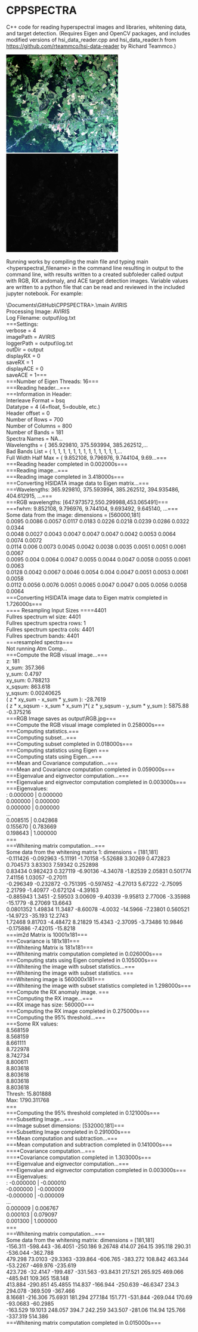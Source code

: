 # CPPSPECTRA
C++ code for reading hyperspectral images and libraries, whitening data, and target detection. (Requires Eigen and OpenCV packages, and includes modified versions of hsi_data_reader.cpp and hsi_data_reader.h from https://github.com/rteammco/hsi-data-reader by Richard Teammco.) 

<p float="left">
   <img src="https://github.com/wbasener/CPPSPECTRA/blob/main/output/RGB.jpg" alt="drawing" width="300"/>
   <img src="https://github.com/wbasener/CPPSPECTRA/blob/main/output/RX.jpg" alt="drawing" width="300"/>
</p>

Running works by compiling the main file and typing main <hyperspectral_filename> in the command line resulting in output to the command line, with results written to a created subfoleder called output with RGB, RX andomaly, and ACE target detection images.  Variable values are written to a python file that can be read and reviewed in the included jupyter notebook.  For example:

\Documents\GitHub\CPPSPECTRA>.\main AVIRIS <br />
Processing Image: AVIRIS<br />
Log Filename: output\log.txt<br />
===Settings:<br />
   verbose = 4   <br />
   imagePath = AVIRIS   <br />
   loggerPath = output\log.txt   <br />
   outDir = output   <br />
   displayRX = 0   <br />
   saveRX = 1<br />
   displayACE = 0 <br />
   saveACE = 1===  <br /> 
===Number of Eigen Threads: 16===<br />
===Reading header...===<br />
===Information in Header:<br />
   Interleave Format = bsq<br />
   Datatype = 4 (4=float, 5=double, etc.)<br />
   Header offset = 0<br />
   Number of Rows = 700<br />
   Number of Columns = 800<br />
   Number of Bands = 181<br />
   Spectra Names = NA...<br />
   Wavelengths = {  365.929810,  375.593994,  385.262512,...<br />
   Bad Bands List = { 1, 1, 1, 1, 1, 1, 1, 1, 1, 1, 1, 1, 1,...<br />
   Full Width Half Max = {  9.852108,  9.796976,  9.744104,  9.69...===<br />
===Reading header completed in 0.002000s===<br />
===Reading image...=== <br />
===Reading image completed in 3.418000s===<br />
===Converting HSIDATA image data to Eigen matrix...===<br />
===Wavelengths: 365.929810, 375.593994, 385.262512, 394.935486, 404.612915, ...===<br />
===RGB wavelengths: [647.973572,550.299988,453.065491]===<br />
===fwhm: 9.852108, 9.796976, 9.744104, 9.693492, 9.645140, ...===<br />
Some data from the image: dimensions = [560000,181]<br />
0.0095 0.0086 0.0057 0.0117 0.0183 0.0226 0.0218 0.0239 0.0286 0.0322 0.0344<br />
0.0048 0.0027 0.0043 0.0047 0.0047 0.0047 0.0042 0.0053 0.0064 0.0074 0.0072<br />
0.0114  0.006 0.0073 0.0045 0.0042 0.0038 0.0035 0.0051 0.0051 0.0061 0.0067<br />
0.0095  0.004 0.0064 0.0047 0.0055 0.0044 0.0047 0.0058 0.0055 0.0061 0.0063<br />
0.0128 0.0042 0.0067 0.0046 0.0054  0.004 0.0047 0.0051 0.0053 0.0061 0.0058<br />
0.0112 0.0056 0.0076 0.0051 0.0065 0.0047 0.0047  0.005 0.0056 0.0058 0.0064<br />
===Converting HSIDATA image data to Eigen matrix completed in 1.726000s===<br />
==== Resampling Input Sizes ====4401<br />
Fullres spectrum wl size: 4401<br />
Fullres spectrum spectra rows: 1<br />
Fullres spectrum spectra cols: 4401<br />
Fullres spectrum bands: 4401<br />
===resampled spectra===<br />
Not running Atm Comp...<br />
===Compute the RGB visual image...===<br />
z: 181<br />
x_sum: 357.366<br />
y_sum: 0.4797<br />
xy_sum: 0.788213<br />
x_sqsum: 863.618<br />
y_sqsum: 0.00240625<br />
( z * xy_sum - x_sum * y_sum ): -28.7619<br />
( z * x_sqsum - x_sum * x_sum )*( z * y_sqsum - y_sum * y_sum ): 5875.88<br />
-0.375216<br />
===RGB Image saves as output\RGB.jpg===<br />
===Compute the RGB visual image completed in 0.258000s===<br />
===Computing statistics.===<br />
===Computing subset...===<br />
===Computing subset completed in 0.018000s===<br />
===Computing statistics using Eigen ===<br />
===Computing stats using Eigen...===<br />
===Mean and Covariance computation...===<br />
===Mean and Covariance computation completed in 0.059000s===<br />
===Eigenvalue and eignvector computation...===<br />
===Eigenvalue and eignvector computation completed in 0.003000s===<br />
===Eigenvalues:<br />
: 0.000000 | 0.000000<br />
0.000000 | 0.000000<br />
0.000000 | 0.000000<br />
... <br />
0.008515 | 0.042868<br />
0.155670 | 0.783669<br />
0.198643 | 1.000000<br />
===<br />
===Whitening matrix computation...===<br />
Some data from the whitening matrix 1: dimensions = [181,181]<br />
-0.111426 -0.092963  -5.11191  -1.70158  -5.52688   3.30269  0.472823  0.704573   3.83303   7.59342  0.252898<br />
  0.83434  0.982423  0.327119  -6.90136  -4.34078  -1.82539   2.05831  0.501774   7.41156   1.03057  -0.27011<br />
-0.296349 -0.232872 -0.751395 -0.597452  -4.27013   5.67222  -2.75095   2.21799  -1.40977 -0.672124  -4.39163<br />
-0.885943    1.3451  -2.59503   3.00609  -9.40339  -9.95813   2.77006  -3.35988  -15.1779  -8.27069   13.6643<br />
0.0801352   1.49834   11.3487  -8.60078   -4.0032  -14.5966  -7.23801  0.560521  -14.9723   -35.193   12.2743<br />
  1.72468   9.81703  -4.48472   8.21829   15.4343  -2.37095  -3.73486   10.9846 -0.175886  -7.42015  -15.8218<br />
===im2d Matrix is 10001x181===<br />
===Covariance is 181x181===<br />
===Whitening Matrix is 181x181===<br />
===Whitening matrix computation completed in 0.026000s===<br />
===Computing stats using Eigen completed in 0.105000s===<br />
===Whitening the image with subset statistics...===<br />
===Whitening the image with subset statistics. ===<br />
===Whitening image is 560000x181===<br />
===Whitening the image with subset statistics completed in 1.298000s===<br />
===Compute the RX anomaly image. ===<br />
===Computing the RX image...===<br />
===RX image has size: 560000===<br />
===Computing the RX image completed in 0.275000s===<br />
===Computing the 95% threshold...===<br />
===Some RX values:<br />
8.568159<br />
8.568159<br />
8.661111<br />
8.722978<br />
8.742734<br />
8.800611<br />
8.803618<br />
8.803618<br />
8.803618<br />
8.803618<br />
Thresh: 15.801888<br />
Max: 1790.311768<br />
===<br />
===Computing the 95% threshold completed in 0.121000s===<br />
===Subsetting Image...===<br />
===Image subset dimensions: [532000,181]===<br />
===Subsetting Image completed in 0.291000s===<br />
===Mean computation and subtraction...===<br />
===Mean computation and subtraction completed in 0.141000s===<br />
===*Covariance computation...===<br />
===*Covariance computation completed in 1.303000s===<br />
===Eigenvalue and eignvector computation...===<br />
===Eigenvalue and eignvector computation completed in 0.003000s===<br />
===Eigenvalues:<br />
: -0.000000 | -0.000010<br />
-0.000000 | -0.000009<br />
-0.000000 | -0.000009<br />
...<br />
0.000009 | 0.006767<br />
0.000103 | 0.079097<br />
0.001300 | 1.000000<br />
===<br />
===Whitening matrix computation...===<br />
Some data from the whitening matrix: dimensions = [181,181]<br />
-156.311 -598.443 -36.4051 -250.186  9.26748   414.07   264.15  395.118   290.31 -536.044 -362.788<br />
 479.298  73.0103 -29.3363 -339.864 -606.765 -383.272  108.842  463.344 -53.2267 -469.976 -235.619<br />
 423.726 -32.4147 -199.487 -331.563 -93.8431  217.521  265.925  469.066 -485.941  109.365  158.148<br />
 413.884 -290.851  45.4855  114.837 -166.944 -250.639 -46.6347    234.3  294.078 -369.509 -367.466<br />
 8.16681 -216.306  75.6931  181.294  277.184  151.771 -531.844 -269.044   170.69 -93.0683 -60.2985<br />
-163.529  19.1013  248.057    394.7  242.259  343.507  -281.06   114.94  125.766 -337.319  514.386<br />
===Whitening matrix computation completed in 0.015000s===<br />
